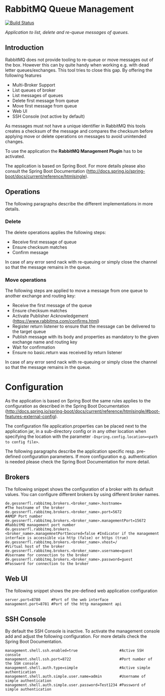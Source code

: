 # RabbitMQ Queue Management
[![Build Status](https://travis-ci.org/gessnerfl/rabbitmq-queue-management.svg?branch=master)](https://travis-ci.org/gessnerfl/rabbitmq-queue-management)

*Application to list, delete and re-queue messages of queues.*

## Introduction

RabbitMQ does not provide tooling to re-queue or move messages out of the box. However this can by quite handy when working e.g. with dead letter queues/exchanges. This tool tries to close this gap. By offering the following features

* Multi-Broker Support
* List queues of broker
* List messages of queues
* Delete first message from queue
* Move first message from queue
* Web UI
* SSH Console (not active by default)

As messages must not have a unique identifier in RabbitMQ this tools creates a checksum of the message and compares the checksum before applying move or delete operations on messages to avoid unintended changes.

To use the application the **RabbitMQ Management Plugin** has to be activated.

The application is based on Spring Boot. For more details please also consult the Spring Boot Documentation (http://docs.spring.io/spring-boot/docs/current/reference/htmlsingle).

## Operations
The following paragraphs describe the different implementations in more details.

### Delete

The delete operations applies the following steps:

- Receive first message of queue
- Ensure checksum matches
- Confirm message

In case of any error send nack with re-queuing or simply close the channel so that the message remains in the queue.

### Move operations

The following steps are applied to move a message from one queue to another exchange and routing key:

- Receive the first message of the queue
- Ensure checksum matches
- Activate Publisher Acknowledgement (https://www.rabbitmq.com/confirms.html)
- Register return listener to ensure that the message can be delivered to the target queue
- Publish message with its body and properties as mandatory to the given exchange name and routing key
- Wait for confirmation
- Ensure no basic.return was received by return listener

In case of any error send nack with re-queuing or simply close the channel so that the message remains in the queue.

# Configuration

As the application is based on Spring Boot the same rules applies to the configuration as described in the Spring Boot Documentation (http://docs.spring.io/spring-boot/docs/current/reference/htmlsingle/#boot-features-external-config).

The configuration file application.properties can be placed next to the application jar, in a sub-directory config or in any other location when specifying the location with the parameter `-Dspring.config.location=<path to config file>`.

The following paragraphs describe the application specific resp. pre-defined configuration parameters. If more configuration e.g. authentication is needed please check the Spring Boot Documentation for more detail.

## Brokers
The following snippet shows the configuration of a broker with its default values. You can configure different brokers by using different broker names.

    de.gessnerfl.rabbitmq.brokers.<broker_name>.hostname=                   #The hostname of the broker
    de.gessnerfl.rabbitmq.brokers.<broker_name>.port=5672                   #AMQP Port number
    de.gessnerfl.rabbitmq.brokers.<broker_name>.managementPort=15672        #RabbitMQ management port number
    de.gessnerfl.rabbitmq.brokers.<broker_name>.managemnetPortSecured=false #Indicator if the management interface is accessible via http (false) or https (true)
    de.gessnerfl.rabbitmq.brokers.<broker_name>.vhost=/                     #Virtual host of the broker
    de.gessnerfl.rabbitmq.brokers.<broker_name>.username=guest              #Username for connection to the broker
    de.gessnerfl.rabbitmq.brokers.<broker_name>.password=guest              #Password for connection to the broker


## Web UI
The following snippet shows the pre-defined web application configuration

    server.port=8780     #Port of the web interface
    management.port=8781 #Port of the http management api

## SSH Console
By default the SSH Console is inactive. To activate the management console add and adjust the following configuration. For more details check the Spring Boot Documentation.

    management.shell.ssh.enabled=true                   #Active SSH console
    management.shell.ssh.port=8722                      #Port number of the SSH console
    management.shell.auth.type=simple                   #Active simple authentication
    management.shell.auth.simple.user.name=admin        #Username of simple authentication
    management.shell.auth.simple.user.password=Test1234 #Password of simple authentication

